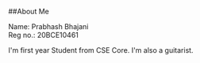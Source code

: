 ##About Me

Name: Prabhash Bhajani  
Reg no.: 20BCE10461

I'm first year Student from CSE Core. I'm also a guitarist.

